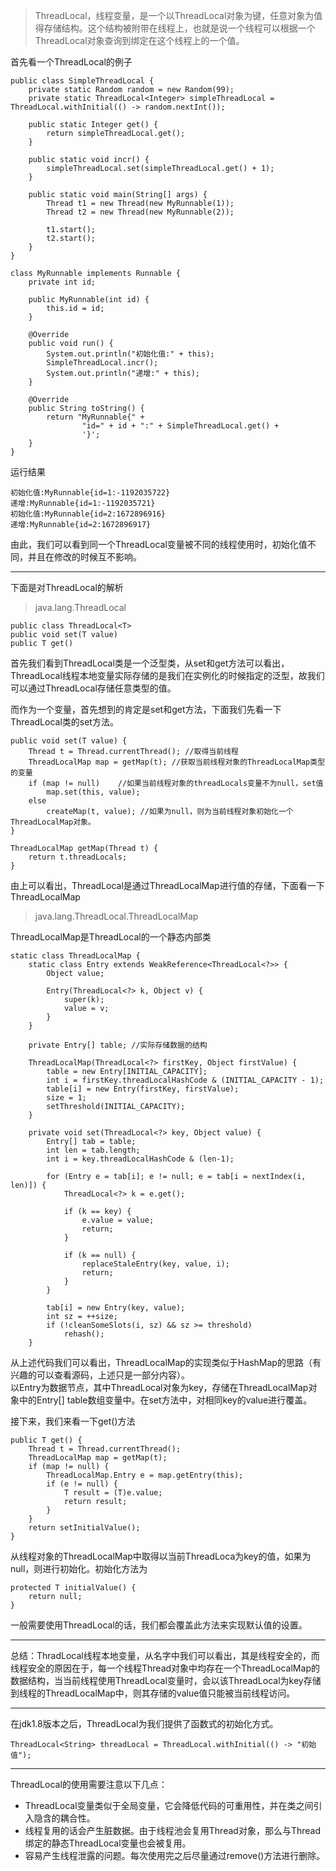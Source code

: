 > ThreadLocal，线程变量，是一个以ThreadLocal对象为键，任意对象为值得存储结构。这个结构被附带在线程上，也就是说一个线程可以根据一个ThreadLocal对象查询到绑定在这个线程上的一个值。

首先看一个ThreadLocal的例子  
	
	public class SimpleThreadLocal {
	    private static Random random = new Random(99);
	    private static ThreadLocal<Integer> simpleThreadLocal = ThreadLocal.withInitial(() -> random.nextInt());
	
	    public static Integer get() {
	        return simpleThreadLocal.get();
	    }
	
	    public static void incr() {
	        simpleThreadLocal.set(simpleThreadLocal.get() + 1);
	    }
	
	    public static void main(String[] args) {
	        Thread t1 = new Thread(new MyRunnable(1));
	        Thread t2 = new Thread(new MyRunnable(2));
	
	        t1.start();
	        t2.start();
	    }
	}

	class MyRunnable implements Runnable {
	    private int id;
	
	    public MyRunnable(int id) {
	        this.id = id;
	    }
	
	    @Override
	    public void run() {
	        System.out.println("初始化值:" + this);
	        SimpleThreadLocal.incr();
	        System.out.println("递增:" + this);
	    }
	
	    @Override
	    public String toString() {
	        return "MyRunnable{" +
	                "id=" + id + ":" + SimpleThreadLocal.get() +
	                '}';
	    }
	}

运行结果
	
	初始化值:MyRunnable{id=1:-1192035722}
	递增:MyRunnable{id=1:-1192035721}
	初始化值:MyRunnable{id=2:1672896916}
	递增:MyRunnable{id=2:1672896917}

由此，我们可以看到同一个ThreadLocal变量被不同的线程使用时，初始化值不同，并且在修改的时候互不影响。    

---
下面是对ThreadLocal的解析

> java.lang.ThreadLocal

	
	public class ThreadLocal<T>
	public void set(T value)
	public T get()
首先我们看到ThreadLocal类是一个泛型类，从set和get方法可以看出，ThreadLocal线程本地变量实际存储的是我们在实例化的时候指定的泛型，故我们可以通过ThreadLocal存储任意类型的值。  
  
而作为一个变量，首先想到的肯定是set和get方法，下面我们先看一下ThreadLocal类的set方法。  
	
	public void set(T value) {
        Thread t = Thread.currentThread(); //取得当前线程
        ThreadLocalMap map = getMap(t); //获取当前线程对象的ThreadLocalMap类型的变量
        if (map != null)	//如果当前线程对象的threadLocals变量不为null，set值
            map.set(this, value);
        else
            createMap(t, value); //如果为null，则为当前线程对象初始化一个ThreadLocalMap对象。
    }
	
	ThreadLocalMap getMap(Thread t) {
        return t.threadLocals;
    }
由上可以看出，ThreadLocal是通过ThreadLocalMap进行值的存储，下面看一下ThreadLocalMap
>java.lang.ThreadLocal.ThreadLocalMap  

ThreadLocalMap是ThreadLocal的一个静态内部类

	
	static class ThreadLocalMap {
		static class Entry extends WeakReference<ThreadLocal<?>> {
            Object value;

            Entry(ThreadLocal<?> k, Object v) {
                super(k);
                value = v;
            }
        }
		
		private Entry[] table; //实际存储数据的结构
		
		ThreadLocalMap(ThreadLocal<?> firstKey, Object firstValue) {
            table = new Entry[INITIAL_CAPACITY];
            int i = firstKey.threadLocalHashCode & (INITIAL_CAPACITY - 1);
            table[i] = new Entry(firstKey, firstValue);
            size = 1;
            setThreshold(INITIAL_CAPACITY);
        }

		private void set(ThreadLocal<?> key, Object value) {
            Entry[] tab = table;
            int len = tab.length;
            int i = key.threadLocalHashCode & (len-1);

            for (Entry e = tab[i]; e != null; e = tab[i = nextIndex(i, len)]) {
                ThreadLocal<?> k = e.get();

                if (k == key) {
                    e.value = value;
                    return;
                }

                if (k == null) {
                    replaceStaleEntry(key, value, i);
                    return;
                }
            }

            tab[i] = new Entry(key, value);
            int sz = ++size;
            if (!cleanSomeSlots(i, sz) && sz >= threshold)
                rehash();
        }

从上述代码我们可以看出，ThreadLocalMap的实现类似于HashMap的思路（有兴趣的可以查看源码，上述只是一部分内容）。  
以Entry为数据节点，其中ThreadLocal对象为key，存储在ThreadLocalMap对象中的Entry[] table数组变量中。在set方法中，对相同key的value进行覆盖。  

接下来，我们来看一下get()方法  
	
	public T get() {
        Thread t = Thread.currentThread();
        ThreadLocalMap map = getMap(t);
        if (map != null) {
            ThreadLocalMap.Entry e = map.getEntry(this);
            if (e != null) {
                T result = (T)e.value;
                return result;
            }
        }
        return setInitialValue();
    }

从线程对象的ThreadLocalMap中取得以当前ThreadLoca为key的值，如果为null，则进行初始化。初始化方法为
	
	protected T initialValue() {
        return null;
    }
一般需要使用ThreadLocal的话，我们都会覆盖此方法来实现默认值的设置。

---
总结：ThradLocal线程本地变量，从名字中我们可以看出，其是线程安全的，而线程安全的原因在于，每一个线程Thread对象中均存在一个ThreadLocalMap的数据结构，当当前线程使用ThreadLocal变量时，会以该ThreadLocal为key存储到线程的ThreadLocalMap中，则其存储的value值只能被当前线程访问。  
  

---
在jdk1.8版本之后，ThreadLocal为我们提供了函数式的初始化方式。
	
	ThreadLocal<String> threadLocal = ThreadLocal.withInitial(() -> "初始值");

---
ThreadLocal的使用需要注意以下几点：  
- ThreadLocal变量类似于全局变量，它会降低代码的可重用性，并在类之间引入隐含的耦合性。  
- 线程复用的话会产生脏数据。由于线程池会复用Thread对象，那么与Thread绑定的静态ThreadLocal变量也会被复用。  
- 容易产生线程泄露的问题。每次使用完之后尽量通过remove()方法进行删除。
	
